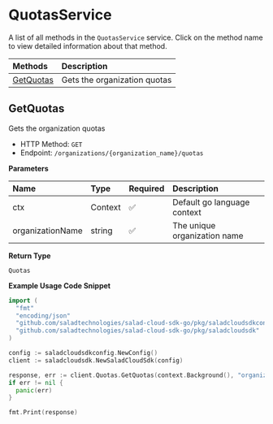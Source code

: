 # QuotasService

A list of all methods in the `QuotasService` service. Click on the method name to view detailed information about that method.

| Methods                 | Description                  |
| :---------------------- | :--------------------------- |
| [GetQuotas](#getquotas) | Gets the organization quotas |

## GetQuotas

Gets the organization quotas

- HTTP Method: `GET`
- Endpoint: `/organizations/{organization_name}/quotas`

**Parameters**

| Name             | Type    | Required | Description                  |
| :--------------- | :------ | :------- | :--------------------------- |
| ctx              | Context | ✅       | Default go language context  |
| organizationName | string  | ✅       | The unique organization name |

**Return Type**

`Quotas`

**Example Usage Code Snippet**

```go
import (
  "fmt"
  "encoding/json"
  "github.com/saladtechnologies/salad-cloud-sdk-go/pkg/saladcloudsdkconfig"
  "github.com/saladtechnologies/salad-cloud-sdk-go/pkg/saladcloudsdk"
)

config := saladcloudsdkconfig.NewConfig()
client := saladcloudsdk.NewSaladCloudSdk(config)

response, err := client.Quotas.GetQuotas(context.Background(), "organizationName")
if err != nil {
  panic(err)
}

fmt.Print(response)
```
